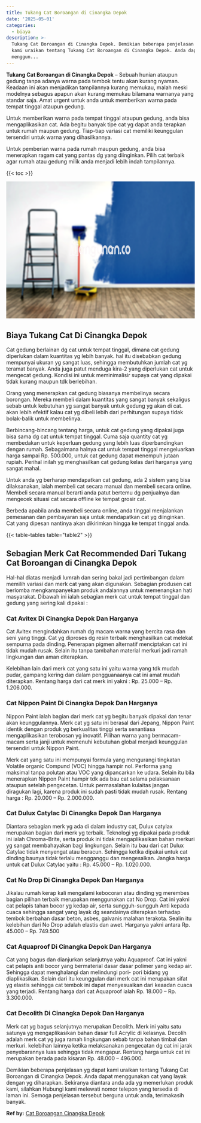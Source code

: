 ```yaml
---
title: Tukang Cat Boroangan di Cinangka Depok
date: '2025-05-01'
categories:
  - biaya
description: >-
  Tukang Cat Boroangan di Cinangka Depok. Demikian beberapa penjelasan yg dapat
  kami uraikan tentang Tukang Cat Boroangan di Cinangka Depok. Anda dapat
  menggun...
---
```


**Tukang Cat Boroangan di Cinangka Depok** – Sebuah hunian ataupun gedung tanpa adanya warna pada tembok tentu akan kurang nyaman. Keadaan ini akan menjadikan tampilannya kurang memukau, malah meski modelnya sebagus apapun akan kurang memukau bilamana warnanya yang standar saja. Amat urgent untuk anda untuk memberikan warna pada tempat tinggal ataupun gedung.

Untuk memberikan warna pada tempat tinggal ataupun gedung, anda bisa mengaplikasikan cat. Ada begitu banyak tipe cat yg dapat anda terapkan untuk rumah maupun gedung. Tiap-tiap variasi cat memiliki keunggulan tersendiri untuk warna yang dihasilkannya.

Untuk pemberian warna pada rumah maupun gedung, anda bisa menerapkan ragam cat yang pantas dg yang diinginkan. Pilih cat terbaik agar rumah atau gedung milik anda menjadi lebih indah tampilannya.

{{< toc >}}

![Tukang Cat Boroangan di Cinangka Depok](/images/jasa-cat-murah11.png)

## Biaya Tukang Cat Di Cinangka Depok

Cat gedung berlainan dg cat untuk tempat tinggal, dimana cat gedung diperlukan dalam kuantitas yg lebih banyak. hal itu disebabkan gedung mempunyai ukuran yg sangat luas, sehingga membutuhkan jumlah cat yg teramat banyak. Anda juga patut menduga kira-2 yang diperlukan cat untuk mengecat gedung. Kondisi ini untuk meminimalisir supaya cat yang dipakai tidak kurang maupun tdk berlebihan.

Orang yang menerapkan cat gedung biasanya membelinya secara borongan. Mereka membeli dalam kuantitas yang sangat banyak sekaligus sebab untuk kebutuhan yg sangat banyak untuk gedung yg akan di cat. akan lebih efektif kalau cat yg dibeli lebih dari perhitungan supaya tidak bolak-balik untuk membelinya.

Berbincang-bincang tentang harga, untuk cat gedung yang dipakai juga bisa sama dg cat untuk tempat tinggal. Cuma saja quantity cat yg membedakan untuk keperluan gedung yang lebih luas diperbandingkan dengan rumah. Sebagaimana halnya cat untuk tempat tinggal mengeluarkan harga sampai Rp. 500.000, untuk cat gedung dapat menempuh jutaan rupiah. Perihal inilah yg menghasilkan cat gedung kelas dari harganya yang sangat mahal.

Untuk anda yg berharap mendapatkan cat gedung, ada 2 sistem yang bisa dilaksanakan, ialah membeli cat secara manual dan membeli secara online. Membeli secara manual berarti anda patut bertemu dg penjualnya dan mengecek situasi cat secara offline ke tempat grosir cat.

Berbeda apabila anda membeli secara online, anda tinggal menjalankan pemesanan dan pembayaran saja untuk mendapatkan cat yg diinginkan. Cat yang dipesan nantinya akan dikirimkan hingga ke tempat tinggal anda.

{{< table-tables table="table2" >}}

## Sebagian Merk Cat Recommended Dari Tukang Cat Boroangan di Cinangka Depok

Hal-hal diatas menjadi lumrah dan sering bakal jadi pertimbangan dalam memilih variasi dan merk cat yang akan digunakan. Sebagian produsen cat berlomba mengkampanyekan produk andalannya untuk memenangkan hati masyarakat. Dibawah ini ialah sebagian merk cat untuk tempat tinggal dan gedung yang sering kali dipakai :

### Cat Avitex Di Cinangka Depok Dan Harganya

Cat Avitex mengindahkan rumah dg macam warna yang bercita rasa dan seni yang tinggi. Cat yg diproses dg resin terbaik menghasilkan cat melekat sempurna pada dinding. Penerapan pigmen alternatif menciptakan cat ini tidak mudah rusak. Selain itu tanpa tambahan material merkuri jadi ramah lingkungan dan aman diterapkan.

Kelebihan lain dari merk cat yang satu ini yaitu warna yang tdk mudah pudar, gampang kering dan dalam pengguanaanya cat ini amat mudah diterapkan. Rentang harga dari cat merk ini yakni : Rp. 25.000 – Rp. 1.206.000.

### Cat Nippon Paint Di Cinangka Depok Dan Harganya

Nippon Paint ialah bagian dari merk cat yg begitu banyak dipakai dan tenar akan keunggulannya. Merk cat yg satu ini berasal dari Jepang, Nippon Paint identik dengan produk yg berkualitas tinggi serta senantiasa mengaplikasikan terobosan yg inovatif. Pilihan warna yang bermacam-macam serta janji untuk memenuhi kebutuhan global menjadi keunggulan tersendiri untuk Nippon Paint.

Merk cat yang satu ini mempunyai formula yang mengurangi tingkatan Volatile organic Compund (VOC) hingga hampir nol. Performa yang maksimal tanpa polutan atau VOC yang dipancarkan ke udara. Selain itu bila menerapkan Nippon Paint hampir tdk ada bau cat selama pelaksanaan ataupun setelah pengecetan. Untuk permasalahan kulaitas jangan diragukan lagi, karena produk ini sudah pasti tidak mudah rusak. Rentang harga : Rp. 20.000 – Rp. 2.000.000.

### Cat Dulux Catylac Di Cinangka Depok Dan Harganya

Diantara sebagian merk yg ada di dalam industry cat, Dulux catylax merupakan bagian dari merk yg terbaik. Teknologi yg dipakai pada produk ini ialah Chroma-Brite, serta produk ini tidak mengaplikasikan bahan merkuri yg sangat membahayakan bagi lingkungan. Selain itu bau dari cat Dulux Catylac tidak menyengat atau beracun. Sehingga ketika dipakai untuk cat dinding baunya tidak terlalu mengganggu dan mengesalkan. Jangka harga untuk cat Dulux Catylac yaitu : Rp. 45.000 – Rp. 1.020.000.

### Cat No Drop Di Cinangka Depok Dan Harganya

Jikalau rumah kerap kali mengalami kebocoran atau dinding yg merembes bagian pilihan terbaik merupakan menggunakan cat No Drop. Cat ini yakni cat pelapis tahan bocor yg kedap air, serta sungguh-sungguh Anti kepada cuaca sehingga sangat yang layak dg seandainya diterapkan terhadap tembok berbahan dasar beton, asbes, galvanis malahan terakota. Sealin itu kelebihan dari No Drop adalah elastis dan awet. Harganya yakni antara Rp. 45.000 – Rp. 749.500

### Cat Aquaproof Di Cinangka Depok Dan Harganya

Cat yang bagus dan dianjurkan selanjutnya yaitu Aquaproof. Cat ini yakni cat pelapis anti bocor yang bermaterial dasar dasar polimer yang kedap air. Sehingga dapat menghalangi dan melindungi pori- pori bidang yg diaplikasikan. Selain dari itu keunggulan dari merk cat ini merupakan sifat yg elastis sehingga cat tembok ini dapat menyesuaikan dari keaadan cuaca yang terjadi. Rentang harga dari cat Aquaproof ialah Rp. 18.000 – Rp. 3.300.000.

### Cat Decolith Di Cinangka Depok Dan Harganya

Merk cat yg bagus selanjutnya merupakan Decolith. Merk ini yaitu satu satunya yg mengaplikasikan bahan dasar full Acrylic di kelasnya. Decolih adalah merk cat yg juga ramah lingkungan sebab tanpa bahan timbal dan merkuri. kelebihan lainnya ketika melaksanakan pengecatan dg cat ini jarak penyebarannya luas sehingga tidak mengapur. Rentang harga untuk cat ini merupakan berada pada kisaran Rp. 48.000 – 496.000.

Demikian beberapa penjelasan yg dapat kami uraikan tentang Tukang Cat Boroangan di Cinangka Depok. Anda dapat menggunakan cat yang layak dengan yg diharapkan. Sekiranya diantara anda ada yg memerlukan produk kami, silahkan Hubungi kami melewati nomor telepon yang tersedia di laman ini. Semoga penjelasan tersebut berguna untuk anda, terimakasih banyak.

**Ref by:** [Cat Boroangan Cinangka Depok](https://id.wikipedia.org/wiki/Cat)
